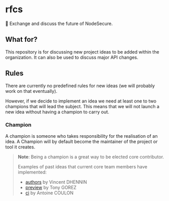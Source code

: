 # rfcs
💬 Exchange and discuss the future of NodeSecure.

## What for?

This repository is for discussing new project ideas to be added within the organization. It can also be used to discuss major API changes.

## Rules

There are currently no predefined rules for new ideas (we will probably work on that eventually).

However, if we decide to implement an idea we need at least one to two champions that will lead the subject. This means that we will not launch a new idea without having a champion to carry out.

### Champion

A champion is someone who takes responsibility for the realisation of an idea. A Champion will by default become the maintainer of the project or tool it creates.

> **Note**: Being a champion is a great way to be elected core contributor.
>
> Examples of past ideas that current core team members have implemented:
> - [authors](https://github.com/NodeSecure/authors) by Vincent DHENNIN
> - [preview](https://github.com/NodeSecure/preview) by Tony GOREZ
> - [ci](https://github.com/NodeSecure/ci) by Antoine COULON
